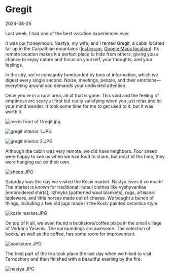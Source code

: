 # Gregit

2024-08-26

Last week, I had one of the best vacation experiences ever.

It was our honeymoon. Nastya, my wife, and I rented Gregit, a cabin located far up in the Carpathian mountains ([Instagram](https://www.instagram.com/hatynky/), [Google Maps location](https://maps.app.goo.gl/ozgZomjRHrGSVXMg9)). Its remote location makes it a perfect place to hide from others, giving you a chance to enjoy nature and focus on yourself, your thoughts, and your feelings. 

In the city, we're constantly bombarded by tons of information, which we digest every single second. Noise, meetings, people, and their emotions—everything around you demands your undivided attention.

Once you're in a rural area, all of that is gone. This void and the feeling of emptiness are scary at first but really satisfying when you just relax and let your mind wander. It took some time for me to get used to it, but it was worth it.

![me in front of Gregit.jpg](/public/images/me-in-front-of-Gregit.jpg)

![gregit interior 1.JPG](/public/images/gregit-interior-1.jpg)

![gregit interior 2.JPG](/public/images/gregit-interior-2.jpg)

Although the cabin was very remote, we did have neighbors. Four sheep were happy to see us when we had food to share, but most of the time, they were hanging out on their own.

![sheep.JPG](/public/images/sheep.jpg)

Saturday was the day we visited the Kosiv market. Nastya loves it so much! The market is known for traditional Hutsul clothes like vyshyvankas [embroidered shirts], lizhnyks [patterned wool blankets], rugs, artisanal tableware, and little horses made out of cheese. We bought a bunch of things, including a few old jugs made in the Kosiv painted ceramics style.

![kosiv market.JPG](/public/images/market.jpg)

On top of it all, we even found a bookstore/coffee place in the small village of Verkhnii Yaseniv. The surroundings are awesome. The selection of books, as well as the coffee, has some room for improvement.

![bookstore.JPG](/public/images/bookstore.jpg)

The best part of the trip took place the last day when we hiked to visit Ternoshory and then finished with a beautiful evening by the fire.

![nastya.JPG](/public/images/nastya.jpg)
